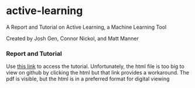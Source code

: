 # active-learning
A Report and Tutorial on Active Learning, a Machine Learning Tool

Created by Josh Gen, Connor Nickol, and Matt Manner

### Report and Tutorial

Use [this link](https://htmlpreview.github.io/?https://github.com/jdg9vr/active-learning/blob/main/ActiveLearningTutorial.html) to access the tutorial. Unfortunately, the html file is too big to view on github by clicking the html but that link provides a workaround. The pdf is visible, but the html is in a preferred format for digital viewing

